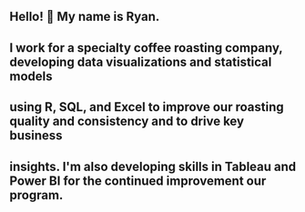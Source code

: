 ## Hello! 👋 My name is Ryan.
## I work for a specialty coffee roasting company, developing data visualizations and statistical models
## using R, SQL, and Excel to improve our roasting quality and consistency and to drive key business
## insights. I'm also developing skills in Tableau and Power BI for the continued improvement our program.

<!--
**ryanloveriner/ryanloveriner** is a ✨ _special_ ✨ repository because its `README.md` (this file) appears on your GitHub profile.

Here are some ideas to get you started:

- 🔭 I’m currently working on ...
- 🌱 I’m currently learning ...
- 👯 I’m looking to collaborate on ...
- 🤔 I’m looking for help with ...
- 💬 Ask me about ...
- 📫 How to reach me: ...
- 😄 Pronouns: ...
- ⚡ Fun fact: ...
-->
